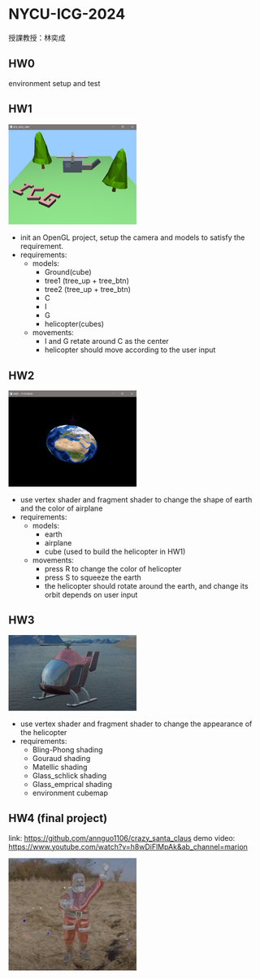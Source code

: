 # NYCU-ICG-2024
授課教授：林奕成
## HW0
environment setup and test
## HW1
<img src="Assets/HW1.png" width=50%>

- init an OpenGL project, setup the camera and models to satisfy the requirement.
- requirements:
    - models:
        - Ground(cube)
        - tree1 (tree_up + tree_btn)
        - tree2 (tree_up + tree_btn)
        - C
        - I
        - G
        - helicopter(cubes)
    - movements:
        - I and G retate around C as the center
        - helicopter should move according to the user input

## HW2
<img src="Assets/HW2.png" width=50%>

- use vertex shader and fragment shader to change the shape of earth and the color of airplane
- requirements:
    - models:
        - earth
        - airplane
        - cube (used to build the helicopter in HW1)
    - movements:
        - press R to change the color of helicopter
        - press S to squeeze the earth
        - the helicopter should rotate around the earth, and change its orbit depends on user input

## HW3

<img src="Assets/HW3.png" width=50%>

- use vertex shader and fragment shader to change the appearance of the helicopter
- requirements:
    - Bling-Phong shading
    - Gouraud shading
    - Matellic shading
    - Glass_schlick shading
    - Glass_emprical shading
    - environment cubemap
## HW4 (final project)
link: https://github.com/annguo1106/crazy_santa_claus
demo video: https://www.youtube.com/watch?v=h8wDiFlMpAk&ab_channel=marion

<img src="Assets/HW4.png" width=50%>
